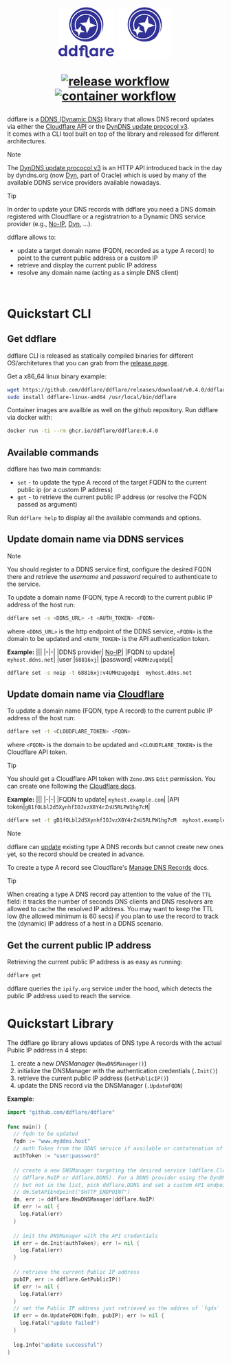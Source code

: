 <h1 align="center">
  <img align="center" style="padding-bottom:10px" src="https://raw.githubusercontent.com/ddflare/ddflare/refs/heads/main/assets/logo/ddflare-logotype.svg#gh-light-mode-only" width=130 alt="logo">
  <img align="center" style="padding-bottom:10px" src="https://raw.githubusercontent.com/ddflare/ddflare/refs/heads/main/assets/logo/ddflare-logotype-dark.svg#gh-dark-mode-only" width=130 alt="logo">
  <br>

  [![release workflow](https://github.com/ddflare/ddflare/actions/workflows/build.yaml/badge.svg)](https://github.com/ddflare/ddflare/actions/workflows/build.yaml)
  [![container workflow](https://github.com/ddflare/ddflare/actions/workflows/container-image.yaml/badge.svg)](https://github.com/ddflare/ddflare/actions/workflows/container-image.yaml)
</h1>

ddflare is a [DDNS (Dynamic DNS)](https://en.wikipedia.org/wiki/Dynamic_DNS) library that allows DNS record
updates via either the [Cloudflare API](https://developers.cloudflare.com/api/) or
the [DynDNS update prococol v3](https://help.dyn.com/remote-access-api/perform-update/).
<br>
It comes with a CLI tool built on top of the library and released for different architectures.

>[!NOTE]
>The [DynDNS update prococol v3](https://help.dyn.com/remote-access-api/) is an HTTP API introduced
>back in the day by dyndns.org (now [Dyn](https://account.dyn.com/), part of Oracle) which is used by
>many of the available DDNS service providers available nowadays.

>[!TIP]
>In order to update your DNS records with ddflare you need a DNS domain registered with Cloudflare
>or a registratrion to a Dynamic DNS service provider
>(e.g., [No-IP](https://www.noip.com), [Dyn](https://account.dyn.com/), ...).

ddflare allows to:
* update a target domain name (FQDN, recorded as a type A record) to point to the current public address
or a custom IP
* retrieve and display the current public IP address
* resolve any domain name (acting as a simple DNS client)

<br>

Quickstart CLI
====
Get ddflare
----
ddflare CLI is released as statically compiled binaries for different OS/architetures that you can grab
from the [release page](https://github.com/ddflare/ddflare/releases/latest).

Get a x86_64 linux binary example:
```bash
wget https://github.com/ddflare/ddflare/releases/download/v0.4.0/ddflare-linux-amd64
sudo install ddflare-linux-amd64 /usr/local/bin/ddflare
```

Container images are availble as well on the github repository. Run ddflare
via docker with:

```bash
docker run -ti --rm ghcr.io/ddflare/ddflare:0.4.0
```

Available commands
----
ddflare has two main commands:
* `set` - to update the type A record of the target FQDN
to the current public ip (or a custom IP address)
* `get` - to retrieve the current public IP address
(or resolve the FQDN passed as argument)

Run `ddflare help` to display all the available commands and options.

Update domain name via DDNS services
----
>[!NOTE]
>You should register to a DDNS service first, configure the desired FQDN there and retrieve the
>_username_ and _password_ required to authenticate to the service.

To update a domain name (FQDN, type A record) to the current public IP address of the host run:

```bash
ddflare set -s <DDNS_URL> -t <AUTH_TOKEN> <FQDN>
```
where `<DDNS_URL>` is the http endpoint of the DDNS service,
`<FQDN>` is the domain to be updated and `<AUTH_TOKEN>` is the API authentication token.

**Example:**
|||
|-|-|
|DDNS provider| [No-IP](https://www.noip.com/)|
|FQDN to update| `myhost.ddns.net`|
|user |`68816xj`|
|password| `v4UMHzugodpE`|
```bash
ddflare set -s noip -t 68816xj:v4UMHzugodpE  myhost.ddns.net
```

Update domain name via [Cloudflare](https://www.cloudflare.com/)
----
To update a domain name (FQDN, type A record) to the current public IP address of the host run:

```bash
ddflare set -t <CLOUDFLARE_TOKEN> <FQDN>
```
where `<FQDN>` is the domain to be updated and `<CLOUDFLARE_TOKEN>` is the Cloudflare API token.

>[!TIP]
>You should get a Cloudflare API token with `Zone.DNS` `Edit` permission.
>You can create one following the
>[Cloudflare docs](https://developers.cloudflare.com/fundamentals/api/get-started/create-token/).

**Example:**
|||
|-|-|
|FQDN to update| `myhost.example.com`|
|API token|`gB1fOLbl2d5XynhfIOJvzX8Y4rZnU5RLPW1hg7cM`|
```bash
ddflare set -t gB1fOLbl2d5XynhfIOJvzX8Y4rZnU5RLPW1hg7cM  myhost.example.com
```

>[!NOTE]
>ddflare can <ins>update</ins> existing type A DNS records but cannot create new ones yet, so the
>record should be created in advance.
>
>To create a type A record see Cloudflare's
>[Manage DNS Records](https://developers.cloudflare.com/dns/manage-dns-records/how-to/create-dns-records/)
>docs.

>[!TIP]
>When creating a type A DNS record pay attention to the value of the `TTL` field:
>it tracks the number of seconds DNS clients and DNS resolvers are allowed to
>cache the resolved IP address.
>You may want to keep the TTL low (the allowed minimum is 60 secs) if you plan to use the record
>to track the (dynamic) IP address of a host in a DDNS scenario.

Get the current public IP address
----
Retrieving the current public IP address is as easy as running:
```bash
ddflare get
```
ddflare queries the `ipify.org` service under the hood, which detects the public IP address used to reach the service.

Quickstart Library
====
The ddflare go library allows updates of DNS type A records with the actual Public IP address in 4 steps:
1. create a new _DNSManager_  (`NewDNSManager()`)
2. initialize the DNSManager with the authentication credentials (`.Init()`)
3. retrieve the current public IP address (`GetPublicIP()`)
4. update the DNS record via the DNSManager (`.UpdateFQDN`)


**Example**:
```go
import "github.com/ddflare/ddflare"

func main() {
  // fqdn to be updated
  fqdn := "www.myddns.host"
  // auth Token from the DDNS service if available or contatenation of user:password
  authToken := "user:password"

  // create a new DNSManager targeting the desired service (ddflare.Cloudflare,
  // ddflare.NoIP or ddflare.DDNS). For a DDNS provider using the DynDNS API v3
  // but not in the list, pick ddflare.DDNS and set a custom API endpoint with
  // dm.SetAPIEndpoint("$HTTP_ENDPOINT")
  dm, err := ddflare.NewDNSManager(ddflare.NoIP)
  if err != nil {
    log.Fatal(err)
  }

  // init the DNSManager with the API credentials
  if err = dm.Init(authToken); err != nil {
    log.Fatal(err)
  }

  // retrieve the current Public IP address
  pubIP, err := ddflare.GetPublicIP()
  if err != nil {
    log.Fatal(err)
  }
  // set the Public IP address just retrieved as the addres of `fqdn`
  if err = dm.UpdateFQDN(fqdn, pubIP); err != nil {
    log.Fatal("update failed")
  }

  log.Info("update successful")
}
```
